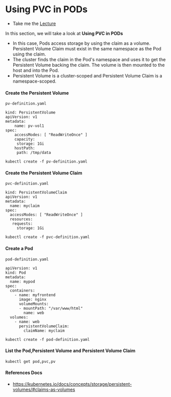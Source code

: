 # Using PVC in PODs

- Take me the [Lecture](https://kodekloud.com/topic/using-pvc-in-pods/)

In this section, we will take a look at **Using PVC in PODs**

- In this case, Pods access storage by using the claim as a volume. Persistent Volume Claim must exist in the same namespace as the Pod using the claim.
- The cluster finds the claim in the Pod's namespace and uses it to get the Persistent Volume backing the claim. The volume is then mounted to the host and into the Pod.
- Persistent Volume is a cluster-scoped and Persistent Volume Claim is a namespace-scoped.

#### Create the Persistent Volume

```
pv-definition.yaml

kind: PersistentVolume
apiVersion: v1
metadata:
    name: pv-vol1
spec:
    accessModes: [ "ReadWriteOnce" ]
    capacity:
     storage: 1Gi
    hostPath:
     path: /tmp/data
```

```
kubectl create -f pv-definition.yaml

```

#### Create the Persistent Volume Claim

```
pvc-definition.yaml

kind: PersistentVolumeClaim
apiVersion: v1
metadata:
  name: myclaim
spec:
  accessModes: [ "ReadWriteOnce" ]
  resources:
   requests:
     storage: 1Gi
```

```
kubectl create -f pvc-definition.yaml
```

#### Create a Pod

```
pod-definition.yaml

apiVersion: v1
kind: Pod
metadata:
  name: mypod
spec:
  containers:
    - name: myfrontend
      image: nginx
      volumeMounts:
      - mountPath: "/var/www/html"
        name: web
  volumes:
    - name: web
      persistentVolumeClaim:
        claimName: myclaim
```

```
kubectl create -f pod-definition.yaml

```

#### List the Pod,Persistent Volume and Persistent Volume Claim

```
kubectl get pod,pvc,pv

```

#### References Docs

- <https://kubernetes.io/docs/concepts/storage/persistent-volumes/#claims-as-volumes>
